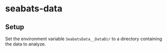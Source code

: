 # seabats-data

## Setup

Set the environment variable `SeabatsData__DataDir` to a directory containing
the data to analyze.

